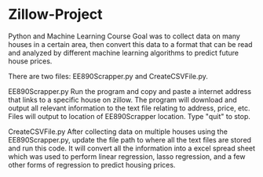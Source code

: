 # Zillow-Project
Python and Machine Learning Course
Goal was to collect data on many houses in a certain area, then convert this data to a format that can be read
and analyzed by different machine learning algorithms to predict future house prices.

There are two files: EE890Scrapper.py and CreateCSVFile.py.

EE890Scrapper.py
Run the program and copy and paste a internet address that links to a specific house on zillow.  The program will
download and output all relevant information to the text file relating to address, price, etc.
Files will output to location of EE890Scrapper location.  Type "quit" to stop.

CreateCSVFile.py
After collecting data on multiple houses using the EE890Scrapper.py, update the file path to where all the text files are
stored and run this code.  It will convert all the information into a excel spread sheet which was used to perform linear
regression, lasso regression, and a few other forms of regression to predict housing prices.
